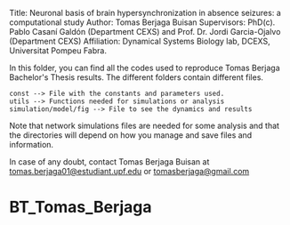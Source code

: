 
Title: Neuronal basis of brain hypersynchronization in absence seizures: a computational study
Author: Tomas Berjaga Buisan
Supervisors: PhD(c). Pablo Casaní Galdón (Department CEXS) and Prof. Dr. Jordi Garcia-Ojalvo (Department CEXS)
Affiliation: Dynamical Systems Biology lab, DCEXS, Universitat Pompeu Fabra.


In this folder, you can find all the codes used to reproduce Tomas Berjaga Bachelor's Thesis results.
The different folders contain different files.

	const --> File with the constants and parameters used.
	utils --> Functions needed for simulations or analysis
	simulation/model/fig --> File to see the dynamics and results

Note that network simulations files are needed for some analysis and that the directories will depend on how
you manage and save files and information.

In case of any doubt, contact Tomas Berjaga Buisan at tomas.berjaga01@estudiant.upf.edu or tomasberjaga@gmail.com 


# BT_Tomas_Berjaga
